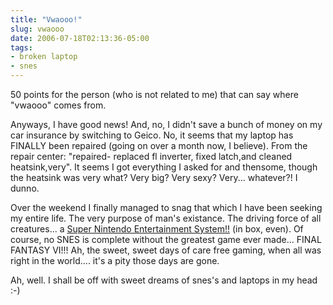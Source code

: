 ```yaml
---
title: "Vwaooo!"
slug: vwaooo
date: 2006-07-18T02:13:36-05:00
tags:
- broken laptop
- snes
---
```

50 points for the person (who is not related to me) that can say where "vwaooo" comes from.

Anyways, I have good news! And, no, I didn't save a bunch of money on my car insurance by switching to Geico. No, it seems that my laptop has FINALLY been repaired (going on over a month now, I believe). From the repair center: "repaired- replaced fl inverter, fixed latch,and cleaned heatsink,very". It seems I got everything I asked for and thensome, though the  heatsink was very what? Very big? Very sexy? Very... whatever?! I dunno.

Over the weekend I finally managed to snag that which I have been seeking my entire life. The very purpose of man's existance. The driving force of all creatures... a [Super Nintendo Entertainment System!!](http://www.flickr.com/photos/44121975@N00/191885027/) (in box, even). Of course, no SNES is complete without the greatest game ever made... FINAL FANTASY VI!!! Ah, the sweet, sweet days of care free gaming, when all was right in the world.... it's a pity those days are gone.

Ah, well. I shall be off with sweet dreams of snes's and laptops in my head :-)
